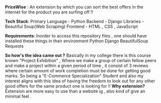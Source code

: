 **PriceWise** :
An extension by which you can sort the best offers in the internet for the product you are surfing off !!

**Tech Stack**:
Primary Language - Python
Backend - Django
Libraries - Beautiful Soup(Web Scraping)
Frontend - HTML , CSS , JavaScript

**Requirements**:
Inorder to access this repository files , one should have installed these things in their environment
Python
Django
BeautifulSoup
Requests

**So how's the idea came out ?**
Basically in my college there is this course known "Project Exhibition" , Where we make a group of certain fellow peers and make a project within a given period of time , it consist of 3 reviews where certain amount 
of work completion must be done for getting good marks. So being a "E-Commerce Specialization" Student and also my interest aligns with this idea of having the freedom to look out for any other good offers for the same product 
one is looking for !! **Why extension?** Extension are more easy to use than a website ig , also kind of give an minimal feel .
